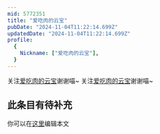 ```yaml
---
mid: 5772351
title: "爱吃肉的云宝"
pubDate: "2024-11-04T11:22:14.699Z"
updatedDate: "2024-11-04T11:22:14.699Z"
profile:
  {
    Nickname: ["爱吃肉的云宝"],
  }
---
```


关注[爱吃肉的云宝](https://space.bilibili.com/5772351)谢谢喵~ 关注[爱吃肉的云宝](https://space.bilibili.com/5772351)谢谢喵~

## 此条目有待补充
你可以在[这里](https://github.com/Yuhanawa/VTuber.ICU-Content/edit/master/v/爱吃肉的云宝/index.md)编辑本文
